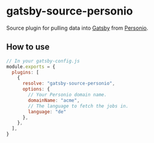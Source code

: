 # gatsby-source-personio

Source plugin for pulling data into [Gatsby](https://github.com/gatsbyjs) from
[Personio](https://www.personio.com/).

## How to use

```javascript
// In your gatsby-config.js
module.exports = {
  plugins: [
    {
      resolve: "gatsby-source-personio",
      options: {
        // Your Personio domain name.
        domainName: "acme",
        // The language to fetch the jobs in.
        language: "de"
      },
    },
  ],
}
```